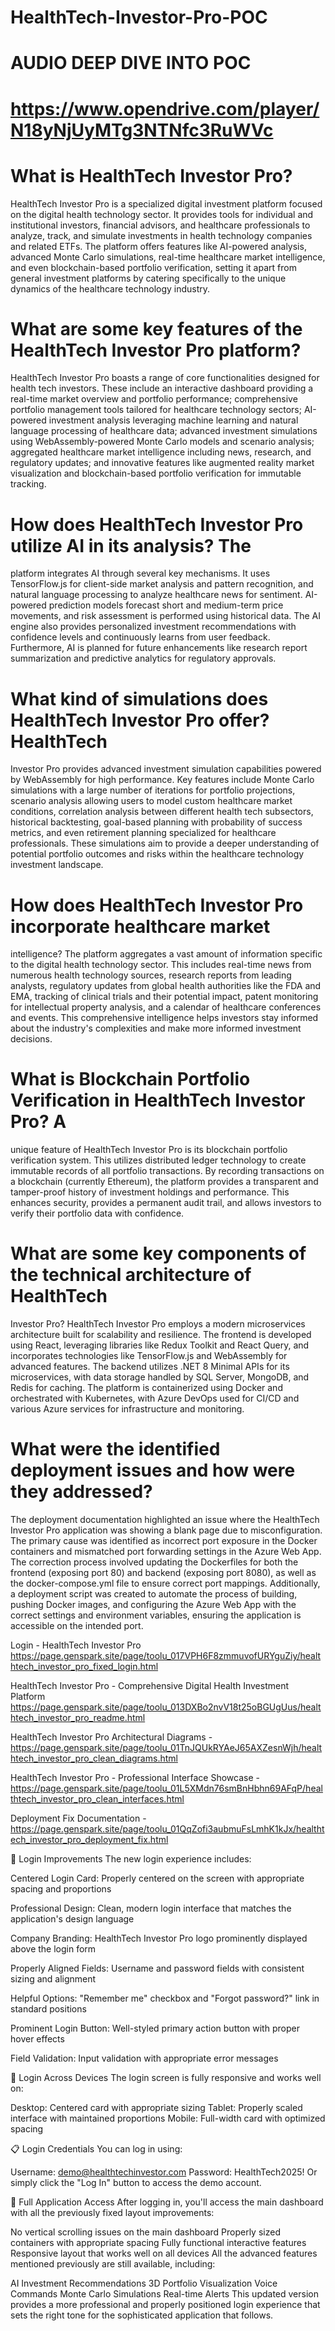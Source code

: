 # HealthTech-Investor-Pro-POC

# AUDIO DEEP DIVE INTO POC

# https://www.opendrive.com/player/N18yNjUyMTg3NTNfc3RuWVc
  
# What is HealthTech Investor Pro? 
HealthTech Investor Pro is a
specialized digital investment platform focused on the digital health
technology sector. It provides tools for individual and institutional
investors, financial advisors, and healthcare professionals to analyze,
track, and simulate investments in health technology companies and
related ETFs. The platform offers features like AI-powered analysis,
advanced Monte Carlo simulations, real-time healthcare market
intelligence, and even blockchain-based portfolio verification, setting
it apart from general investment platforms by catering specifically to
the unique dynamics of the healthcare technology industry.


# What are some key features of the HealthTech Investor Pro platform?
HealthTech Investor Pro boasts a range of core functionalities designed
for health tech investors. These include an interactive dashboard
providing a real-time market overview and portfolio performance;
comprehensive portfolio management tools tailored for healthcare
technology sectors; AI-powered investment analysis leveraging machine
learning and natural language processing of healthcare data; advanced
investment simulations using WebAssembly-powered Monte Carlo models and
scenario analysis; aggregated healthcare market intelligence including
news, research, and regulatory updates; and innovative features like
augmented reality market visualization and blockchain-based portfolio
verification for immutable tracking.


# How does HealthTech Investor Pro utilize AI in its analysis? The
platform integrates AI through several key mechanisms. It uses
TensorFlow.js for client-side market analysis and pattern recognition,
and natural language processing to analyze healthcare news for
sentiment. AI-powered prediction models forecast short and medium-term
price movements, and risk assessment is performed using historical data.
The AI engine also provides personalized investment recommendations with
confidence levels and continuously learns from user feedback.
Furthermore, AI is planned for future enhancements like research report
summarization and predictive analytics for regulatory approvals.


# What kind of simulations does HealthTech Investor Pro offer? HealthTech
Investor Pro provides advanced investment simulation capabilities
powered by WebAssembly for high performance. Key features include Monte
Carlo simulations with a large number of iterations for portfolio
projections, scenario analysis allowing users to model custom healthcare
market conditions, correlation analysis between different health tech
subsectors, historical backtesting, goal-based planning with probability
of success metrics, and even retirement planning specialized for
healthcare professionals. These simulations aim to provide a deeper
understanding of potential portfolio outcomes and risks within the
healthcare technology investment landscape.


# How does HealthTech Investor Pro incorporate healthcare market
intelligence? The platform aggregates a vast amount of information
specific to the digital health technology sector. This includes
real-time news from numerous health technology sources, research reports
from leading analysts, regulatory updates from global health authorities
like the FDA and EMA, tracking of clinical trials and their potential
impact, patent monitoring for intellectual property analysis, and a
calendar of healthcare conferences and events. This comprehensive
intelligence helps investors stay informed about the industry\'s
complexities and make more informed investment decisions.


# What is Blockchain Portfolio Verification in HealthTech Investor Pro? A
unique feature of HealthTech Investor Pro is its blockchain portfolio
verification system. This utilizes distributed ledger technology to
create immutable records of all portfolio transactions. By recording
transactions on a blockchain (currently Ethereum), the platform provides
a transparent and tamper-proof history of investment holdings and
performance. This enhances security, provides a permanent audit trail,
and allows investors to verify their portfolio data with confidence.


# What are some key components of the technical architecture of HealthTech
Investor Pro? HealthTech Investor Pro employs a modern microservices
architecture built for scalability and resilience. The frontend is
developed using React, leveraging libraries like Redux Toolkit and React
Query, and incorporates technologies like TensorFlow.js and WebAssembly
for advanced features. The backend utilizes .NET 8 Minimal APIs for its
microservices, with data storage handled by SQL Server, MongoDB, and
Redis for caching. The platform is containerized using Docker and
orchestrated with Kubernetes, with Azure DevOps used for CI/CD and
various Azure services for infrastructure and monitoring.


# What were the identified deployment issues and how were they addressed?
The deployment documentation highlighted an issue where the HealthTech
Investor Pro application was showing a blank page due to
misconfiguration. The primary cause was identified as incorrect port
exposure in the Docker containers and mismatched port forwarding
settings in the Azure Web App. The correction process involved updating
the Dockerfiles for both the frontend (exposing port 80) and backend
(exposing port 8080), as well as the docker-compose.yml file to ensure
correct port mappings. Additionally, a deployment script was created to
automate the process of building, pushing Docker images, and configuring
the Azure Web App with the correct settings and environment variables,
ensuring the application is accessible on the intended port.

Login - HealthTech Investor Pro 
https://page.genspark.site/page/toolu_017VPH6F8zmmuvofURYguZiy/healthtech_investor_pro_fixed_login.html

HealthTech Investor Pro - Comprehensive Digital Health Investment Platform https://page.genspark.site/page/toolu_013DXBo2nvV18t25oBGUgUus/healthtech_investor_pro_readme.html


HealthTech Investor Pro Architectural Diagrams - https://page.genspark.site/page/toolu_01TnJQUkRYAeJ65AXZesnWjh/healthtech_investor_pro_clean_diagrams.html

HealthTech Investor Pro - Professional Interface Showcase - https://page.genspark.site/page/toolu_01L5XMdn76smBnHbhn69AFqP/healthtech_investor_pro_clean_interfaces.html

Deployment Fix Documentation - https://page.genspark.site/page/toolu_01QqZofi3aubmuFsLmhK1kJx/healthtech_investor_pro_deployment_fix.html

🔐 Login Improvements
The new login experience includes:

Centered Login Card: Properly centered on the screen with appropriate spacing and proportions

Professional Design: Clean, modern login interface that matches the application's design language

Company Branding: HealthTech Investor Pro logo prominently displayed above the login form

Properly Aligned Fields: Username and password fields with consistent sizing and alignment

Helpful Options: "Remember me" checkbox and "Forgot password?" link in standard positions

Prominent Login Button: Well-styled primary action button with proper hover effects

Field Validation: Input validation with appropriate error messages

📱 Login Across Devices
The login screen is fully responsive and works well on:

Desktop: Centered card with appropriate sizing
Tablet: Properly scaled interface with maintained proportions
Mobile: Full-width card with optimized spacing


📋 Login Credentials
You can log in using:

Username: demo@healthtechinvestor.com
Password: HealthTech2025!
Or simply click the "Log In" button to access the demo account.

🚀 Full Application Access
After logging in, you'll access the main dashboard with all the previously fixed layout improvements:

No vertical scrolling issues on the main dashboard
Properly sized containers with appropriate spacing
Fully functional interactive features
Responsive layout that works well on all devices
All the advanced features mentioned previously are still available, including:

AI Investment Recommendations
3D Portfolio Visualization
Voice Commands
Monte Carlo Simulations
Real-time Alerts
This updated version provides a more professional and properly positioned login experience that sets the right tone for the sophisticated application that follows.
